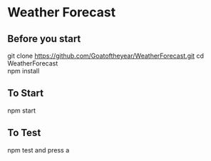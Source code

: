 # Weather Forecast

## Before you start

git clone https://github.com/Goatoftheyear/WeatherForecast.git
cd WeatherForecast  
npm install

## To Start

npm start

## To Test

npm test and press a
